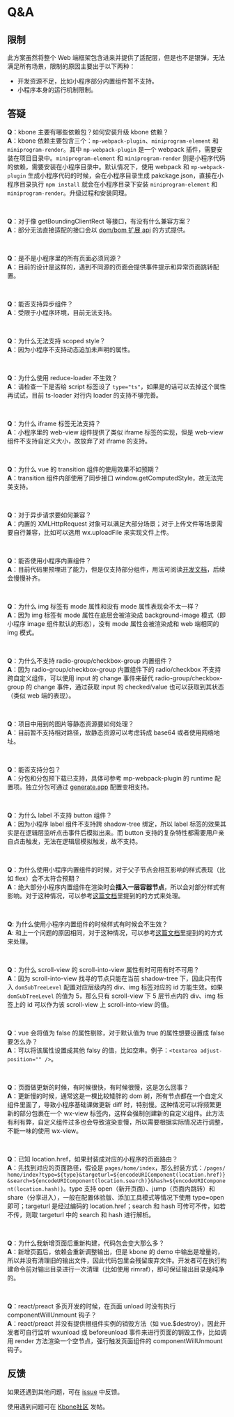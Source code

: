 # Q&A

## 限制

此方案虽然将整个 Web 端框架包含进来并提供了适配层，但是也不是银弹，无法满足所有场景，限制的原因主要出于以下两种：

* 开发资源不足，比如小程序部分内置组件暂不支持。
* 小程序本身的运行机制限制。

## 答疑

**Q**：kbone 主要有哪些依赖包？如何安装升级 kbone 依赖？<br/>
**A**：kbone 依赖主要包含三个：`mp-webpack-plugin`、`miniprogram-element` 和 `miniprogram-render`。其中 `mp-webpack-plugin` 是一个 webpack 插件，需要安装在项目目录中。`miniprogram-element` 和 `miniprogram-render` 则是小程序代码的依赖，需要安装在小程序目录中。默认情况下，使用 webpack 和 `mp-webpack-plugin` 生成小程序代码的时候，会在小程序目录生成 pakckage.json，直接在小程序目录执行 `npm install` 就会在小程序目录下安装 `miniprogram-element` 和 `miniprogram-render`。升级过程和安装同理。

<br/>

**Q**：对于像 getBoundingClientRect 等接口，有没有什么兼容方案？<br/>
**A**：部分无法直接适配的接口会以 [dom/bom 扩展 api](../domextend/) 的方式提供。

<br/>

**Q**：是不是小程序里的所有页面必须同源？<br/>
**A**：目前的设计是这样的，遇到不同源的页面会提供事件提示和异常页面跳转配置。

<br/>

**Q**：能否支持异步组件？<br/>
**A**：受限于小程序环境，目前无法支持。

<br/>

**Q**：为什么无法支持 scoped style？<br/>
**A**：因为小程序不支持动态追加未声明的属性。

<br/>

**Q**：为什么使用 reduce-loader 不生效？<br/>
**A**：请检查一下是否给 script 标签设了 `type="ts"`，如果是的话可以去掉这个属性再试试，目前 ts-loader 对行内 loader 的支持不够完善。

<br/>

**Q**：为什么 iframe 标签无法支持？<br/>
**A**：小程序里的 web-view 组件提供了类似 iframe 标签的实现，但是 web-view 组件不支持自定义大小，故放弃了对 iframe 的支持。

<br/>

**Q**：为什么 vue 的 transition 组件的使用效果不如预期？<br/>
**A**：transition 组件内部使用了同步接口 window.getComputedStyle，故无法完美支持。

<br/>

**Q**：对于异步请求要如何兼容？<br/>
**A**：内置的 XMLHttpRequest 对象可以满足大部分场景；对于上传文件等场景需要自行兼容，比如可以选用 wx.uploadFile 来实现文件上传。

<br/>

**Q**：能否使用小程序内置组件？<br/>
**A**：目前代码里预埋进了能力，但是仅支持部分组件，用法可阅读[开发文档](../guide/advanced/#使用小程序内置组件)，后续会慢慢补齐。

<br/>

**Q**：为什么 img 标签有 mode 属性和没有 mode 属性表现会不太一样？<br/>
**A**：因为 img 标签有 mode 属性在底层会被渲染成 background-image 模式（即小程序 image 组件默认的形态），没有 mode 属性会被渲染成和 web 端相同的 img 模式。

<br/>

**Q**：为什么不支持 radio-group/checkbox-group 内置组件？<br/>
**A**：因为 radio-group/checkbox-group 内置组件下的 radio/checkbox 不支持跨自定义组件，可以使用 input 的 change 事件来替代 radio-group/checkbox-group 的 change 事件，通过获取 input 的 checked/value 也可以获取到其状态（类似 web 端的表现）。

<br/>

**Q**：项目中用到的图片等静态资源要如何处理？<br/>
**A**：目前暂不支持相对路径，故静态资源可以考虑转成 base64 或者使用网络地址。

<br/>

**Q**：能否支持分包？<br/>
**A**：分包和分包预下载已支持，具体可参考 mp-webpack-plugin 的 runtime 配置项。独立分包可通过 [generate.app](../config/#generate-app) 配置变相支持。

<br/>

**Q**：为什么 label 不支持 button 组件？<br/>
**A**：因为小程序 label 组件不支持跨 shadow-tree 绑定，所以 label 标签的效果其实是在逻辑层监听点击事件后模拟出来。而 button 支持的复杂特性都需要用户亲自点击触发，无法在逻辑层模拟触发，故不支持。

<br/>

**Q**：为什么使用小程序内置组件的时候，对于父子节点会相互影响的样式表现（比如 flex）会不太符合预期？<br/>
**A**：绝大部分小程序内置组件在渲染时会**插入一层容器节点**，所以会对部分样式有影响。对于这种情况，可以参考[这篇文档](../guide/advanced.html#%E4%BD%BF%E7%94%A8%E5%B0%8F%E7%A8%8B%E5%BA%8F%E5%86%85%E7%BD%AE%E7%BB%84%E4%BB%B6)里提到的的方式来处理。

<br/>

**Q**: 为什么使用小程序内置组件的时候样式有时候会不生效？<br/>
**A**: 和上一个问题的原因相同，对于这种情况，可以参考[这篇文档](../guide/advanced.html#%E4%BD%BF%E7%94%A8%E5%B0%8F%E7%A8%8B%E5%BA%8F%E5%86%85%E7%BD%AE%E7%BB%84%E4%BB%B6)里提到的的方式来处理。

<br/>

**Q**：为什么 scroll-view 的 scroll-into-view 属性有时可用有时不可用？<br/>
**A**：因为 scroll-into-view 找寻的节点只能在当前 shadow-tree 下，因此只有传入 `domSubTreeLevel` 配置对应层级内的 div、img 标签对应的 id 方能生效。如果 `domSubTreeLevel` 的值为 5，那么只有 scroll-view 下 5 层节点内的 div、img 标签上的 id 可以作为该 scroll-view 上 scroll-into-view 的值。

<br/>

**Q**：vue 会将值为 false 的属性剔除，对于默认值为 true 的属性想要设置成 false 要怎么办？<br/>
**A**：可以将该属性设置成其他 falsy 的值，比如空串。例子：`<textarea adjust-position="" />`。

<br/>

**Q**：页面做更新的时候，有时候很快，有时候很慢，这是怎么回事？<br/>
**A**：更新慢的时候，通常这是一棵比较矮胖的 dom 树，所有节点都在一个自定义组件里面了，导致小程序基础课做更新 diff 时，特别慢。这种情况可以将频繁更新的部分包裹在一个 wx-view 标签内，这样会强制创建新的自定义组件。此方法有利有弊，自定义组件过多也会导致渲染变慢，所以需要根据实际情况进行调整，不能一味的使用 wx-view。

<br/>

**Q**：已知 location.href，如果封装成对应的小程序的页面路由？<br/>
**A**：先找到对应的页面路径，假设是 `pages/home/index`，那么封装方式：<span style="word-break: break-all;">`/pages/home/index?type=${type}&targeturl=${encodeURIComponent(location.href)}&search=${encodeURIComponent(location.search)}&hash=${encodeURIComponent(location.hash)}`</span>。type 支持 open（新开页面）、jump（页面内跳转）和 share（分享进入），一般在配置体验版、添加工具模式等情况下使用 type=open 即可；targeturl 是经过编码的 location.href；search 和 hash 可传可不传，如若不传，则取 targeturl 中的 search 和 hash 进行解析。

<br/>

**Q**：为什么我新增页面后重新构建，代码包会变大那么多？<br/>
**A**：新增页面后，依赖会重新调整输出，但是 kbone 的 demo 中输出是增量的，所以并没有清理旧的输出文件，因此代码包里会残留废弃文件。开发者可在执行构建命令前对输出目录进行一次清理（比如使用 rimraf），即可保证输出目录是纯净的。

<br/>

**Q**：react/preact 多页开发的时候，在页面 unload 时没有执行 componentWillUnmount 钩子？<br/>
**A**：react/preact 并没有提供根组件实例的销毁方法（如 vue.$destroy），因此开发者可自行监听 wxunload 或 beforeunload 事件来进行页面的销毁工作，比如调用 render 方法渲染一个空节点，强行触发页面组件的 componentWillUnmount 钩子。

## 反馈

如果还遇到其他问题，可在 [issue](https://github.com/wechat-miniprogram/kbone/issues) 中反馈。

使用遇到问题可在 [Kbone社区](https://developers.weixin.qq.com/community/minihome/mixflow/1213301129006825473) 发帖。
